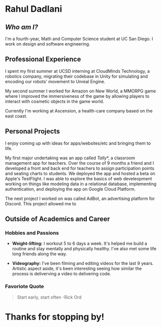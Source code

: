 # Rahul Dadlani

## *Who am I?*
I'm a fourth-year, Math and Computer Science student at UC San Diego. 
I work on design and software engineering.

## Professional Experience
I spent my first summer at UCSD interning at CloudMinds Technology,
a robotics company, migrating their codebase in Unity for
simulating and encoding our robots' movement to Unreal Engine.

My second summer I worked for Amazon on New World, a MMORPG game
where I improved the immersiveness of the game by allowing players
to interact with cosmetic objects in the game world. 

Currently I'm working at Ascension, a health-care company based on
the east coast.

## Personal Projects
I enjoy coming up with ideas for apps/websites/etc and bringing them to life. 

My first major undertaking was an app called *Tally**, a classroom management app for 
teachers. Over the course of 9 months a friend and I developed a front and back end
for teachers to assign participation points and seating charts to students. We deployed
the app and hosted a beta on Apple's TestFlight. I was able to explore the basics of web 
develeopment working on things like modeling data in a relational database, 
implementing authentication, and deploying the app on Google Cloud Platform.

The next project I worked on was called AdBot, an advertising platform for Discord.
This project allowed me to

## Outside of Academics and Career

### Hobbies and Passions
- **Weight-lifting:** I workout 5 to 6 days a week. It's helped me build a routine
and stay mentally and physically healthy. I've also met some life long friends 
along the way.

- **Videography:** I've been filming and editing videos for the last 9 years. 
Artistic aspect aside, it's been interesting seeing how similar the process is
deliverving a video to delivering code.

### Favoriote Quote
> Start early, start often -Rick Ord

# Thanks for stopping by!
